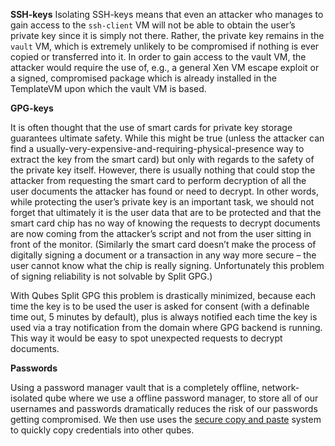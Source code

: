 **SSH-keys**
Isolating SSH-keys means that even an attacker who manages to gain access to the `ssh-client` VM will not be able to obtain the user’s private key since it is simply not there. Rather, the private key remains in the `vault` VM, which is extremely unlikely to be compromised if nothing is ever copied or transferred into it. In order to gain access to the vault VM, the attacker would require the use of, e.g., a general Xen VM escape exploit or a signed, compromised package which is already installed in the TemplateVM upon which the vault VM is based.

**GPG-keys**

It is often thought that the use of smart cards for private key storage guarantees ultimate safety. While this might be true (unless the attacker can find a usually-very-expensive-and-requiring-physical-presence way to extract the key from the smart card) but only with regards to the safety of the private key itself. However, there is usually nothing that could stop the attacker from requesting the smart card to perform decryption of all the user documents the attacker has found or need to decrypt. In other words, while protecting the user’s private key is an important task, we should not forget that ultimately it is the user data that are to be protected and that the smart card chip has no way of knowing the requests to decrypt documents are now coming from the attacker’s script and not from the user sitting in front of the monitor. (Similarly the smart card doesn’t make the process of digitally signing a document or a transaction in any way more secure – the user cannot know what the chip is really signing. Unfortunately this problem of signing reliability is not solvable by Split GPG.)

With Qubes Split GPG this problem is drastically minimized, because each time the key is to be used the user is asked for consent (with a definable time out, 5 minutes by default), plus is always notified each time the key is used via a tray notification from the domain where GPG backend is running. This way it would be easy to spot unexpected requests to decrypt documents.

**Passwords**

Using a password manager vault that is a completely offline, network-isolated qube where we use a offline password manager, to store all of our usernames and passwords dramatically reduces the risk of our passwords getting compromised. We then use uses the [secure copy and paste](https://www.qubes-os.org/doc/how-to-copy-and-paste-text/) system to quickly copy credentials into other qubes.